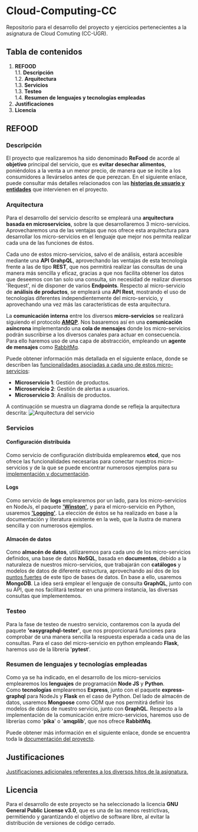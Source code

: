 # Cloud-Computing-CC
Repositorio para el desarrollo del proyecto y ejercicios pertenecientes a la asignatura de Cloud Comuting (CC-UGR).

## Tabla de contenidos
1. **REFOOD**  
  1.1. **Descripción**  
  1.2. **Arquitectura**  
  1.3. **Servicios**  
  1.3. **Testeo**  
  1.4. **Resumen de lenguajes y tecnologías empleadas**  
3. **Justificaciones**
4. **Licencia**  

## REFOOD
### Descripción
El proyecto que realizaremos ha sido denominado **ReFood** de acorde al **objetivo** principal del servicio, que es **evitar desechar alimentos**, poniéndolos a la venta a un menor precio, de manera que se incite a los consumidores a llevárselos antes de que perezcan. En el siguiente enlace, puede consultar más detalles relacionados con las [**historias de usuario y entidades**](https://github.com/yoskitar/Cloud-Computing-CC/tree/master/Documentacion) que intervienen en el proyecto.

### Arquitectura
Para el desarrollo del servicio descrito se empleará una **arquitectura basada en microservicios**, sobre la que desarrollaremos 3 micro-servicios. Aprovecharemos una de las ventajas que nos ofrece esta arquitectura para desarrollar los micro-servicios en el lenguaje que mejor nos permita realizar cada una de las funciones de éstos.

Cada uno de estos micro-servicios, salvo el de análisis, estará accesible mediante una **API GrahpQL**, aprovechando las ventajas de esta tecnología frente a las de tipo **REST**, que nos permitirá realizar las consultas de una manera más sencilla y eficaz, gracias a que nos facilita obtener los datos que deseemos con tan solo una consulta, sin necesidad de realizar diversos 'Request', ni de disponer de varios **Endpoints**. Respecto al micro-servicio de **análisis de productos**, se empleará una **API Rest**, mostrando el uso de tecnologías diferentes independientemente del micro-servicio, y aprovechando una vez más las características de esta arquitectura.

La **comunicación interna** entre los diversos **micro-servicios** se realizará siguiendo el protocolo **[AMQP](https://en.wikipedia.org/wiki/Advanced_Message_Queuing_Protocol)**.
Nos basaremos así en una **comunicación asíncrona** implementando una **cola de mensajes** donde los micro-servicios podrán suscribirse a los diversos canales para actuar en consecuencia. Para ello haremos uso de una capa de abstracción, empleando un **agente de mensajes** como [RabbitMq](https://www.rabbitmq.com/).

Puede obtener información más detallada en el siguiente enlace, donde se describen
las [funcionalidades asociadas a cada uno de estos micro-servicios](https://github.com/yoskitar/Cloud-Computing-CC/tree/master/Documentacion):

* **Microservicio 1**: Gestión de productos.
* **Microservicio 2**: Gestión de alertas a usuarios.
* **Microservicio 3**: Análisis de productos.

A continuación se muestra un diagrama donde se refleja la arquitectura descrita:
![Arquitectura del servicio](https://raw.githubusercontent.com/yoskitar/Cloud-Computing-CC/master/Justificaciones/imagenes/Arquitectura%20CC-Project-ReFood.png)

### Servicios
#### Configuración distribuida
Como servicio de configuración distribuida emplearemos **etcd**, que nos ofrece las funcionalidades necesarias para conectar nuestros micro-servicios y de la que se puede encontrar numerosos ejemplos para su [implementación y documentación](https://www.npmjs.com/package/node-etcd).

#### Logs
Como servicio de **logs** emplearemos por un lado, para los micro-servicios en NodeJs, el paquete [**'Winston'**](https://www.npmjs.com/package/winston), y para el micro-servicio en Python, usaremos [**'Logging'**](https://realpython.com/python-logging/). La elección de éstos se ha realizado en base a la documentación y literatura existente en la web, que la ilustra de manera sencilla y con numerosos ejemplos.

#### Almacén de datos
Como **almacén de datos**, utilizaremos para cada uno de los micro-servicios definidos, una base de datos **NoSQL**, basada en **documentos**, debido a la naturaleza de nuestros micro-servicios, que trabajarán con **catálogos** y modelos de datos de diferente estructura, aprovechando así dos de los [puntos fuertes](https://aws.amazon.com/es/nosql/document/) de este tipo de bases de datos. En base a ello, usaremos **MongoDB**. La idea será emplear el lenguaje de consulta **GraphQL**, junto con su API, que nos facilitará testear en una primera instancia, las diversas consultas que implementemos.

### Testeo
Para la fase de testeo de nuestro servicio, contaremos con la ayuda del paquete **'easygraphql-tester'**, que nos proporcionará funciones para comprobar de una manera sencilla la respuesta esperada a cada una de las consultas.
Para el caso del micro-servicio en python empleando **Flask**, haremos uso de la librería '**pytest**'.

### Resumen de lenguajes y tecnologías empleadas
Como ya se ha indicado, en el desarrollo de los micro-servicios emplearemos los **lenguajes** de programación **Node JS** y **Python**.  
Como **tecnologías** emplearemos **Express**, junto con el paquete **express-graphql** para NodeJs y **Flask** en el caso de Python. Del lado de almacén de datos, usaremos **Mongoose** como ODM que nos permitirá definir los modelos de datos de nuestro servicio, junto con **GraphQL**. Respecto a la implementación de la comunicación entre micro-servicios, haremos uso de librerías como '**pika**' o '**amqplib**', que nos ofrece **RabbitMq**.

Puede obtener más información en el siguiente enlace, donde se encuentra toda la [documentación del proyecto](https://github.com/yoskitar/Cloud-Computing-CC/tree/master/Documentacion).

## Justificaciones
[Justificaciones adicionales referentes a los diversos hitos de la asignatura.](https://github.com/yoskitar/Cloud-Computing-CC/tree/master/Justificaciones)

## Licencia
Para el desarrollo de este proyecto se ha seleccionado la licencia **GNU General Public License v3.0**, que es una de las menos restrictivas, permitiendo y garantizando el objetivo de software libre, al evitar la distribución de versiones de código cerrado.
